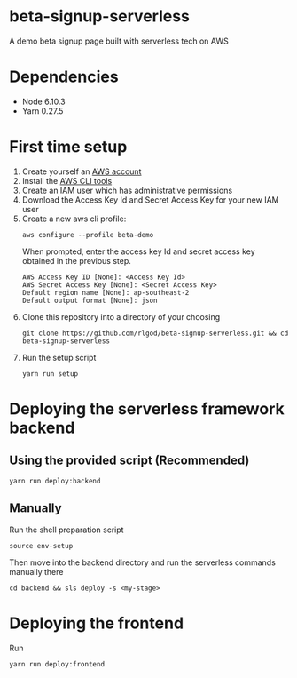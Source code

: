 # beta-signup-serverless
A demo beta signup page built with serverless tech on AWS

# Dependencies
* Node 6.10.3
* Yarn 0.27.5

# First time setup
1. Create yourself an [AWS account](https://aws.amazon.com/premiumsupport/knowledge-center/create-and-activate-aws-account/)
2. Install the [AWS CLI tools](https://aws.amazon.com/cli/)
3. Create an IAM user which has administrative permissions
4. Download the Access Key Id and Secret Access Key for your new IAM user
5. Create a new aws cli profile:
    ```
    aws configure --profile beta-demo
    ```
    When prompted, enter the access key Id and secret access key obtained in the previous step.
    ```
    AWS Access Key ID [None]: <Access Key Id>
    AWS Secret Access Key [None]: <Secret Access Key>
    Default region name [None]: ap-southeast-2 
    Default output format [None]: json
    ```
6. Clone this repository into a directory of your choosing
    ```
    git clone https://github.com/rlgod/beta-signup-serverless.git && cd beta-signup-serverless
    ```
7. Run the setup script
    ```
    yarn run setup
    ```

# Deploying the serverless framework backend

## Using the provided script (Recommended)
```
yarn run deploy:backend
```

## Manually
Run the shell preparation script
```
source env-setup
```
Then move into the backend directory and run the serverless commands manually there
```
cd backend && sls deploy -s <my-stage>
```

# Deploying the frontend
Run

```
yarn run deploy:frontend
```